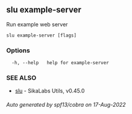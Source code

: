 ## slu example-server

Run example web server

```
slu example-server [flags]
```

### Options

```
  -h, --help   help for example-server
```

### SEE ALSO

* [slu](slu.md)	 - SikaLabs Utils, v0.45.0

###### Auto generated by spf13/cobra on 17-Aug-2022
